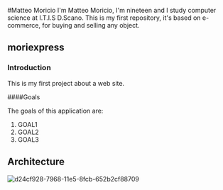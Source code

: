 #Matteo Moricio
I'm Matteo Moricio, I'm nineteen and I study computer science at I.T.I.S D.Scano.  This is my first repository, it's based on e-commerce, for buying and selling any object.

## moriexpress


### Introduction

  This is my first project about a web site.
  
####Goals

  The goals of this application are:
  1. GOAL1
  2. GOAL2
  3. GOAL3

## Architecture
![d24cf928-7968-11e5-8fcb-652b2cf88709](https://cloud.githubusercontent.com/assets/15092207/10693568/c6bb7772-79a1-11e5-88fc-f5f2f4917d09.png)

